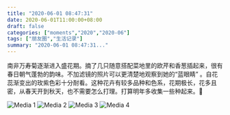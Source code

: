 ```yaml
---
title: "2020-06-01 08:47:31"
date: 2020-06-01T11:00:00+08:00
draft: false
categories: ["moments","2020","2020-06"]
tags: ["朋友圈","生活记录"]
summary: "2020-06-01 08:47:31..."
---
```


南非万寿菊逐渐进入盛花期。摘了几只随意搭配菜地里的欧芹和香葱插起来，很有春日朝气蓬勃的韵味。不加滤镜的照片可以更清楚地观察到她的“蓝眼睛” 。自花蕊渐变出的玫紫色彩十分耐看。这种花卉有较多品种和色系，花期极长，花多且密，从春天开到秋天，也不需要怎么打理。打算明年多收集一些种起来。🥰

![Media 1](/Moments/photos/2020-06-01/202006010847310.jpg)
![Media 2](/Moments/photos/2020-06-01/202006010847311.jpg)
![Media 3](/Moments/photos/2020-06-01/202006010847312.jpg)
![Media 4](/Moments/photos/2020-06-01/202006010847313.jpg)

